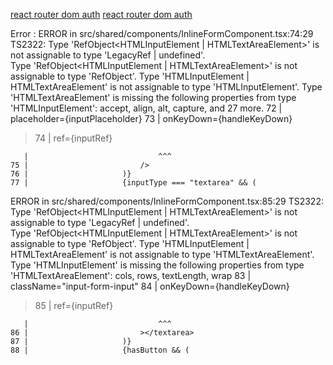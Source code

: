 [react router dom auth](https://www.robinwieruch.de/react-router-authentication/)
[react router dom auth](D:\Documents\Web\React\react_router_dom_auth)

Error :
ERROR in src/shared/components/InlineFormComponent.tsx:74:29
TS2322: Type 'RefObject<HTMLInputElement | HTMLTextAreaElement>' is not assignable to type 'LegacyRef<HTMLInputElement> | undefined'.  
 Type 'RefObject<HTMLInputElement | HTMLTextAreaElement>' is not assignable to type 'RefObject<HTMLInputElement>'.
Type 'HTMLInputElement | HTMLTextAreaElement' is not assignable to type 'HTMLInputElement'.
Type 'HTMLTextAreaElement' is missing the following properties from type 'HTMLInputElement': accept, align, alt, capture, and 27 more.
72 | placeholder={inputPlaceholder}
73 | onKeyDown={handleKeyDown}

> 74 | ref={inputRef}

       |                             ^^^
    75 |                         />
    76 |                     )}
    77 |                     {inputType === "textarea" && (

ERROR in src/shared/components/InlineFormComponent.tsx:85:29
TS2322: Type 'RefObject<HTMLInputElement | HTMLTextAreaElement>' is not assignable to type 'LegacyRef<HTMLTextAreaElement> | undefined'.  
 Type 'RefObject<HTMLInputElement | HTMLTextAreaElement>' is not assignable to type 'RefObject<HTMLTextAreaElement>'.
Type 'HTMLInputElement | HTMLTextAreaElement' is not assignable to type 'HTMLTextAreaElement'.
Type 'HTMLInputElement' is missing the following properties from type 'HTMLTextAreaElement': cols, rows, textLength, wrap
83 | className="input-form-input"
84 | onKeyDown={handleKeyDown}

> 85 | ref={inputRef}

       |                             ^^^
    86 |                         ></textarea>
    87 |                     )}
    88 |                     {hasButton && (
